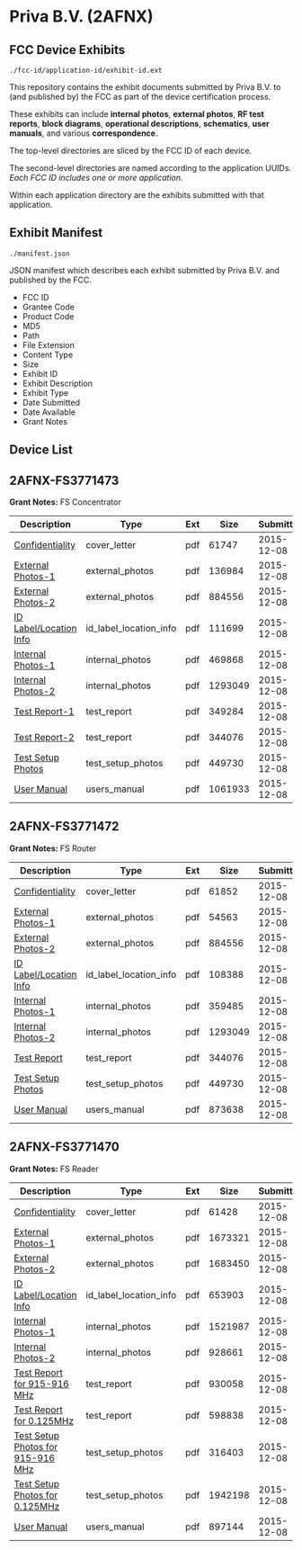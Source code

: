 # Priva B.V. (2AFNX)
## FCC Device Exhibits

```
./fcc-id/application-id/exhibit-id.ext
```

This repository contains the exhibit documents submitted by Priva B.V. to (and published by) the FCC as part of the device certification process.

These exhibits can include **internal photos**, **external photos**, **RF test reports**, **block diagrams**, **operational descriptions**, **schematics**, **user manuals**, and various **correspondence**.

The top-level directories are sliced by the FCC ID of each device.

The second-level directories are named according to the application UUIDs. *Each FCC ID includes one or more application.*

Within each application directory are the exhibits submitted with that application. 

## Exhibit Manifest

```
./manifest.json
```

JSON manifest which describes each exhibit submitted by Priva B.V. and published by the FCC.

- FCC ID
- Grantee Code
- Product Code
- MD5
- Path
- File Extension
- Content Type
- Size
- Exhibit ID
- Exhibit Description
- Exhibit Type
- Date Submitted
- Date Available
- Grant Notes

## Device List
## 2AFNX-FS3771473
**Grant Notes:** FS Concentrator

| Description | Type | Ext | Size | Submitted | Available |
| ----------- | ---- | --- | ---- | --------- | --------- |
| [Confidentiality](2AFNX-FS3771473/e6d9370c86c59cfdcfb7247621221c06/2834014.pdf) | cover_letter | pdf | 61747 | 2015-12-08 | 2015-12-09 |
| [External Photos-1](2AFNX-FS3771473/e6d9370c86c59cfdcfb7247621221c06/2833997.pdf) | external_photos | pdf | 136984 | 2015-12-08 | 2015-12-09 |
| [External Photos-2](2AFNX-FS3771473/e6d9370c86c59cfdcfb7247621221c06/2833987.pdf) | external_photos | pdf | 884556 | 2015-12-08 | 2015-12-09 |
| [ID Label/Location Info](2AFNX-FS3771473/e6d9370c86c59cfdcfb7247621221c06/2834001.pdf) | id_label_location_info | pdf | 111699 | 2015-12-08 | 2015-12-09 |
| [Internal Photos-1](2AFNX-FS3771473/e6d9370c86c59cfdcfb7247621221c06/2833999.pdf) | internal_photos | pdf | 469868 | 2015-12-08 | 2015-12-09 |
| [Internal Photos-2](2AFNX-FS3771473/e6d9370c86c59cfdcfb7247621221c06/2833989.pdf) | internal_photos | pdf | 1293049 | 2015-12-08 | 2015-12-09 |
| [Test Report-1](2AFNX-FS3771473/e6d9370c86c59cfdcfb7247621221c06/2834016.pdf) | test_report | pdf | 349284 | 2015-12-08 | 2015-12-09 |
| [Test Report-2](2AFNX-FS3771473/e6d9370c86c59cfdcfb7247621221c06/2834009.pdf) | test_report | pdf | 344076 | 2015-12-08 | 2015-12-09 |
| [Test Setup Photos](2AFNX-FS3771473/e6d9370c86c59cfdcfb7247621221c06/2834010.pdf) | test_setup_photos | pdf | 449730 | 2015-12-08 | 2015-12-09 |
| [User Manual](2AFNX-FS3771473/e6d9370c86c59cfdcfb7247621221c06/2833996.pdf) | users_manual | pdf | 1061933 | 2015-12-08 | 2015-12-09 |
## 2AFNX-FS3771472
**Grant Notes:** FS Router

| Description | Type | Ext | Size | Submitted | Available |
| ----------- | ---- | --- | ---- | --------- | --------- |
| [Confidentiality](2AFNX-FS3771472/5adb89ac2fac7b405b932f4ac257f169/2834008.pdf) | cover_letter | pdf | 61852 | 2015-12-08 | 2015-12-09 |
| [External Photos-1](2AFNX-FS3771472/5adb89ac2fac7b405b932f4ac257f169/2833986.pdf) | external_photos | pdf | 54563 | 2015-12-08 | 2015-12-09 |
| [External Photos-2](2AFNX-FS3771472/5adb89ac2fac7b405b932f4ac257f169/2833987.pdf) | external_photos | pdf | 884556 | 2015-12-08 | 2015-12-09 |
| [ID Label/Location Info](2AFNX-FS3771472/5adb89ac2fac7b405b932f4ac257f169/2833990.pdf) | id_label_location_info | pdf | 108388 | 2015-12-08 | 2015-12-09 |
| [Internal Photos-1](2AFNX-FS3771472/5adb89ac2fac7b405b932f4ac257f169/2833988.pdf) | internal_photos | pdf | 359485 | 2015-12-08 | 2015-12-09 |
| [Internal Photos-2](2AFNX-FS3771472/5adb89ac2fac7b405b932f4ac257f169/2833989.pdf) | internal_photos | pdf | 1293049 | 2015-12-08 | 2015-12-09 |
| [Test Report](2AFNX-FS3771472/5adb89ac2fac7b405b932f4ac257f169/2834009.pdf) | test_report | pdf | 344076 | 2015-12-08 | 2015-12-09 |
| [Test Setup Photos](2AFNX-FS3771472/5adb89ac2fac7b405b932f4ac257f169/2834010.pdf) | test_setup_photos | pdf | 449730 | 2015-12-08 | 2015-12-09 |
| [User Manual](2AFNX-FS3771472/5adb89ac2fac7b405b932f4ac257f169/2833985.pdf) | users_manual | pdf | 873638 | 2015-12-08 | 2015-12-09 |
## 2AFNX-FS3771470
**Grant Notes:** FS Reader

| Description | Type | Ext | Size | Submitted | Available |
| ----------- | ---- | --- | ---- | --------- | --------- |
| [Confidentiality](2AFNX-FS3771470/727f0e7a702d549855321a0b2043d3e2/2834021.pdf) | cover_letter | pdf | 61428 | 2015-12-08 | 2015-12-09 |
| [External Photos-1](2AFNX-FS3771470/727f0e7a702d549855321a0b2043d3e2/2834003.pdf) | external_photos | pdf | 1673321 | 2015-12-08 | 2015-12-09 |
| [External Photos-2](2AFNX-FS3771470/727f0e7a702d549855321a0b2043d3e2/2834004.pdf) | external_photos | pdf | 1683450 | 2015-12-08 | 2015-12-09 |
| [ID Label/Location Info](2AFNX-FS3771470/727f0e7a702d549855321a0b2043d3e2/2834007.pdf) | id_label_location_info | pdf | 653903 | 2015-12-08 | 2015-12-09 |
| [Internal Photos-1](2AFNX-FS3771470/727f0e7a702d549855321a0b2043d3e2/2834005.pdf) | internal_photos | pdf | 1521987 | 2015-12-08 | 2015-12-09 |
| [Internal Photos-2](2AFNX-FS3771470/727f0e7a702d549855321a0b2043d3e2/2834006.pdf) | internal_photos | pdf | 928661 | 2015-12-08 | 2015-12-09 |
| [Test Report for 915-916 MHz](2AFNX-FS3771470/727f0e7a702d549855321a0b2043d3e2/2834022.pdf) | test_report | pdf | 930058 | 2015-12-08 | 2015-12-09 |
| [Test Report for 0.125MHz](2AFNX-FS3771470/727f0e7a702d549855321a0b2043d3e2/2834023.pdf) | test_report | pdf | 598838 | 2015-12-08 | 2015-12-09 |
| [Test Setup Photos for 915-916 MHz](2AFNX-FS3771470/727f0e7a702d549855321a0b2043d3e2/2834024.pdf) | test_setup_photos | pdf | 316403 | 2015-12-08 | 2015-12-09 |
| [Test Setup Photos for 0.125MHz](2AFNX-FS3771470/727f0e7a702d549855321a0b2043d3e2/2834025.pdf) | test_setup_photos | pdf | 1942198 | 2015-12-08 | 2015-12-09 |
| [User Manual](2AFNX-FS3771470/727f0e7a702d549855321a0b2043d3e2/2834002.pdf) | users_manual | pdf | 897144 | 2015-12-08 | 2015-12-09 |
